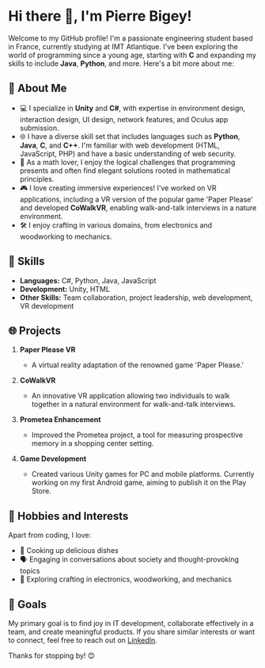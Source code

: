 # Hi there 👋, I'm Pierre Bigey!

Welcome to my GitHub profile! I'm a passionate engineering student based in France, currently studying at IMT Atlantique. I've been exploring the world of programming since a young age, starting with **C** and expanding my skills to include **Java**, **Python**, and more. Here's a bit more about me:

## 🚀 About Me

- 💻 I specialize in **Unity** and **C#**, with expertise in environment design, interaction design, UI design, network features, and Oculus app submission.
- 🌐 I have a diverse skill set that includes languages such as **Python**, **Java**, **C**, and **C++**. I'm familiar with web development (HTML, JavaScript, PHP) and have a basic understanding of web security.
- 🧮 As a math lover, I enjoy the logical challenges that programming presents and often find elegant solutions rooted in mathematical principles.
- 🎮 I love creating immersive experiences! I've worked on VR applications, including a VR version of the popular game 'Paper Please' and developed **CoWalkVR**, enabling walk-and-talk interviews in a nature environment.
- 🛠️ I enjoy crafting in various domains, from electronics and woodworking to mechanics.

## 🔧 Skills

- **Languages:** C#, Python, Java, JavaScript
- **Development:** Unity, HTML
- **Other Skills:** Team collaboration, project leadership, web development, VR development

## 🌐 Projects

1. **Paper Please VR**
   - A virtual reality adaptation of the renowned game 'Paper Please.'

2. **CoWalkVR**
   - An innovative VR application allowing two individuals to walk together in a natural environment for walk-and-talk interviews.

3. **Prometea Enhancement**
   - Improved the Prometea project, a tool for measuring prospective memory in a shopping center setting.

4. **Game Development**
   - Created various Unity games for PC and mobile platforms. Currently working on my first Android game, aiming to publish it on the Play Store.

## 🍳 Hobbies and Interests

Apart from coding, I love:
- 🍲 Cooking up delicious dishes
- 🗣 Engaging in conversations about society and thought-provoking topics
- 🔧 Exploring crafting in electronics, woodworking, and mechanics

## 🎯 Goals

My primary goal is to find joy in IT development, collaborate effectively in a team, and create meaningful products. If you share similar interests or want to connect, feel free to reach out on [LinkedIn](https://www.linkedin.com/in/pierre-b-42502b226/).

Thanks for stopping by! 😊
